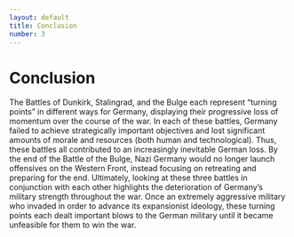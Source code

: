 ```yaml
---
layout: default
title: Conclusion
number: 3
---
```


# Conclusion

  The Battles of Dunkirk, Stalingrad, and the Bulge each represent “turning points” in different ways for Germany, displaying their progressive loss of momentum over the course of the war. In each of these battles, Germany failed to achieve strategically important objectives and lost significant amounts of morale and resources (both human and technological). Thus, these battles all contributed to an increasingly inevitable German loss. By the end of the Battle of the Bulge, Nazi Germany would no longer launch offensives on the Western Front, instead focusing on retreating and preparing for the end. Ultimately, looking at these three battles in conjunction with each other highlights the deterioration of Germany’s military strength throughout the war. Once an extremely aggressive military who invaded in order to advance its expansionist ideology, these turning points each dealt important blows to the German military until it became unfeasible for them to win the war.
